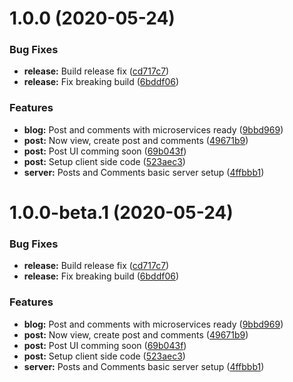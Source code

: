 # 1.0.0 (2020-05-24)


### Bug Fixes

* **release:** Build release fix ([cd717c7](https://github.com/itsprofcjs/microservices/commit/cd717c79d048972f457d919693098b609bbd0b9a))
* **release:** Fix breaking build ([6bddf06](https://github.com/itsprofcjs/microservices/commit/6bddf06a19ffef0f66a077ba29ff18a7e22e4039))


### Features

* **blog:** Post and comments with microservices ready ([9bbd969](https://github.com/itsprofcjs/microservices/commit/9bbd969d5d6fd2920bdaf8862b9f9f0d512ac318))
* **post:** Now view, create post and comments ([49671b9](https://github.com/itsprofcjs/microservices/commit/49671b99decc55cdd3ff64f0f50e3eb8ac7333f4))
* **post:** Post UI comming soon ([69b043f](https://github.com/itsprofcjs/microservices/commit/69b043fe2bbdba169bd43c2cf54472ff01cbc882))
* **post:** Setup client side code ([523aec3](https://github.com/itsprofcjs/microservices/commit/523aec375ff0cc9e9491ab883a8820728c650052))
* **server:** Posts and Comments basic server setup ([4ffbbb1](https://github.com/itsprofcjs/microservices/commit/4ffbbb1dd79871b02761ea5609bc3bf7630d205b))

# 1.0.0-beta.1 (2020-05-24)


### Bug Fixes

* **release:** Build release fix ([cd717c7](https://github.com/itsprofcjs/microservices/commit/cd717c79d048972f457d919693098b609bbd0b9a))
* **release:** Fix breaking build ([6bddf06](https://github.com/itsprofcjs/microservices/commit/6bddf06a19ffef0f66a077ba29ff18a7e22e4039))


### Features

* **blog:** Post and comments with microservices ready ([9bbd969](https://github.com/itsprofcjs/microservices/commit/9bbd969d5d6fd2920bdaf8862b9f9f0d512ac318))
* **post:** Now view, create post and comments ([49671b9](https://github.com/itsprofcjs/microservices/commit/49671b99decc55cdd3ff64f0f50e3eb8ac7333f4))
* **post:** Post UI comming soon ([69b043f](https://github.com/itsprofcjs/microservices/commit/69b043fe2bbdba169bd43c2cf54472ff01cbc882))
* **post:** Setup client side code ([523aec3](https://github.com/itsprofcjs/microservices/commit/523aec375ff0cc9e9491ab883a8820728c650052))
* **server:** Posts and Comments basic server setup ([4ffbbb1](https://github.com/itsprofcjs/microservices/commit/4ffbbb1dd79871b02761ea5609bc3bf7630d205b))
